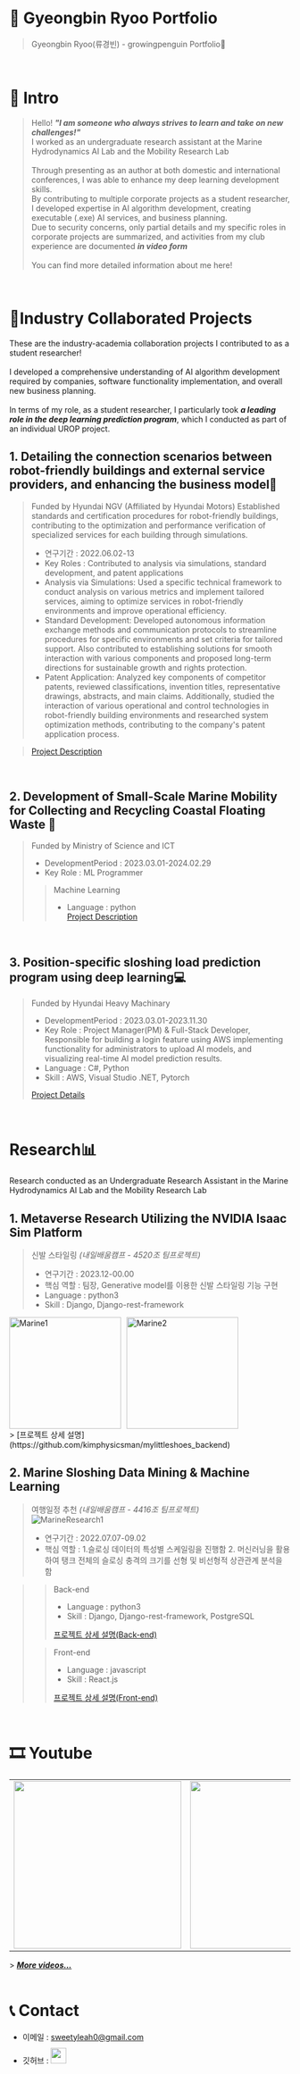 # 📜 Gyeongbin Ryoo Portfolio

> Gyeongbin Ryoo(류경빈) - growingpenguin Portfolio🐧

<br />

# 👋 Intro

> Hello! ***"I am someone who always strives to learn and take on new challenges!"***  
> I worked as an undergraduate research assistant at the Marine Hydrodynamics AI Lab and the Mobility Research Lab <br/>  
> Through presenting as an author at both domestic and international conferences, I was able to enhance my deep learning development skills. <br/> 
> By contributing to multiple corporate projects as a student researcher, I developed expertise in AI algorithm development, creating executable (.exe) AI services, and business planning. <br/>
> Due to security concerns, only partial details and my specific roles in corporate projects are summarized, and activities from my club experience are documented ***in video form*** <br/>  
> You can find more detailed information <a href="https://www.notion.so/kimphysicsman/PROFILE-6bf254d419af4910b776c111efb371e4"> </a> about me here! <br/>

<br />

# 📝Industry Collaborated Projects
These are the industry-academia collaboration projects I contributed to as a student researcher! <br/>  
I developed a comprehensive understanding of AI algorithm development required by companies, software functionality implementation, and overall new business planning. <br/>  
In terms of my role, as a student researcher, I particularly took ***a leading role in the deep learning prediction program***, which I conducted as part of an individual UROP project. <br/>

## 1. Detailing the connection scenarios between robot-friendly buildings and external service providers, and enhancing the business model🔨

> Funded by Hyundai NGV (Affiliated by Hyundai Motors) 
> Established standards and certification procedures for robot-friendly buildings, contributing to the optimization and performance verification of specialized services for each building through simulations. 
> - 연구기간 : 2022.06.02-13
> - Key Roles : Contributed to analysis via simulations, standard development, and patent applications <br/>
> - Analysis via Simulations: Used a specific technical framework to conduct analysis on various metrics and implement tailored services, aiming to optimize services in robot-friendly environments and improve operational efficiency. <br/>
> - Standard Development: Developed autonomous information exchange methods and communication protocols to streamline procedures for specific environments and set criteria for tailored support. Also contributed to establishing solutions for smooth interaction with various components and proposed long-term directions for sustainable growth and rights protection. <br/> 
> - Patent Application: Analyzed key components of competitor patents, reviewed classifications, invention titles, representative drawings, abstracts, and main claims. Additionally, studied the interaction of various operational and control technologies in robot-friendly building environments and researched system optimization methods, contributing to the company's patent application process. <br/>

> [Project Description]()

<br />

## 2. Development of Small-Scale Marine Mobility for Collecting and Recycling Coastal Floating Waste 🚢

> Funded by Ministry of Science and ICT
>
> - DevelopmentPeriod : 2023.03.01-2024.02.29
> - Key Role : ML Programmer 
>> Machine Learning
>> - Language : python  
>> [Project Description]()  


<br />

## 3. Position-specific sloshing load prediction program using deep learning💻

> Funded by Hyundai Heavy Machinary
>
> - DevelopmentPeriod : 2023.03.01-2023.11.30
> - Key Role : Project Manager(PM) & Full-Stack Developer, Responsible for building a login feature using AWS implementing functionality for administrators to upload AI models, and visualizing real-time AI model prediction results.
> - Language : C#, Python
> - Skill : AWS, Visual Studio .NET, Pytorch 
>
> [Project Details]()

<br />



# Research📊
Research conducted as an Undergraduate Research Assistant in the Marine Hydrodynamics AI Lab and the Mobility Research Lab  

## 1. Metaverse Research Utilizing the NVIDIA Isaac Sim Platform 

> 신발 스타일링 _(내일배움캠프 - 4520조 팀프로젝트)_
>
> - 연구기간 : 2023.12-00.00
> - 핵심 역할 : 팀장, Generative model를 이용한 신발 스타일링 기능 구현
> - Language : python3
> - Skill : Django, Django-rest-framework
<div style="display: flex; gap: 10px; align-items: center;">
    <img src="https://github.com/user-attachments/assets/dd2c29a9-e7a0-42c2-b2fb-0ab788b37426" alt="Marine1" style="width: 200px; height: auto;">
    <img src="https://github.com/user-attachments/assets/657daec6-bba9-4911-99ab-f4d9745f126a" alt="Marine2" style="width: 200px; height: auto;">
</div>
> [프로젝트 상세 설명](https://github.com/kimphysicsman/mylittleshoes_backend)

<br />

## 2. Marine Sloshing Data Mining & Machine Learning

> 여행일정 추천 _(내일배움캠프 - 4416조 팀프로젝트)_  <br/>
> ![MarineResearch1](https://github.com/user-attachments/assets/76c69c3b-49ef-47a8-bfe5-9d56cea47dd8) <br/>
> - 연구기간 : 2022.07.07-09.02
> - 핵심 역할 : 1.슬로싱 데이터의 특성별 스케일링을 진행함 2. 머신러닝을 활용하여 탱크 전체의 슬로싱 충격의 크기를 선형 및 비선형적 상관관계 분석을 함

>
>> Back-end
>> - Language : python3  
>> - Skill : Django, Django-rest-framework, PostgreSQL
>> 
>> [프로젝트 상세 설명(Back-end)](https://github.com/kimphysicsman/MyLittelTrip_backend)  
>
>> Front-end
>> - Language : javascript
>> - Skill : React.js
>>
>> [프로젝트 상세 설명(Front-end)](https://github.com/kimphysicsman/MyLittelTrip_frontend_react)

<br />







# 🎞 Youtube
<table>
  <tbody>
    <tr>
      <td>
        <a href="https://youtu.be/BYKYpyyJfKU" title="판타스틱4조 - 머신러닝기초 4주차 스터디영상">
          <img align="center" src="https://user-images.githubusercontent.com/68724828/186108751-0ad77c13-2115-4621-af8d-f4a11e5b3652.png" width="300" alt-text="판타스틱4조 - 머신러닝기초 4주차 스터디영상">
        </a>
      </td>
      <td>
        <a href="https://youtu.be/HR1b2hrxvbY" title="사오이십조 - DRF 5일차 스터디영상">
          <img align="center" src="https://user-images.githubusercontent.com/68724828/186109362-b40c300c-0906-4062-9bc3-8229e692af8e.png" width="300" alt-text="사오이십조 - DRF 5일차 스터디영상">
        </a>
      </td>
      <td>
        <a href="https://youtu.be/nXTzsSGfIbg" title="사오이십조 - 220624아침퀴즈 스터디영상">
        <img align="center" src="https://user-images.githubusercontent.com/68724828/186110013-b5c77cf3-0bbc-481a-897b-d3a30bc74be6.png" width="300" alt-text="사오이십조 - 220624아침퀴즈 스터디영상">
          </a>
      </td>
    </tr>
  </tbody>
</table>
> <b><em><a href="https://www.youtube.com/channel/UCdnXRtn_xnRWzZxUGY0yyWg/videos">More videos...</a></em></b>


<br />
<br />

# 📞 Contact

- 이메일 : sweetyleah0@gmail.com
- 깃허브 : <a href="https://github.com/growingpenguin">
  <img src="https://user-images.githubusercontent.com/68724828/185908612-22f4d219-78a7-4de7-bb02-deecaa63bffa.png" height="28px" style="margin-top: 10px" />
  </a>
